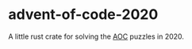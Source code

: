 # advent-of-code-2020

A little rust crate for solving the [AOC] puzzles in 2020.

[AOC]: https://adventofcode.com/
